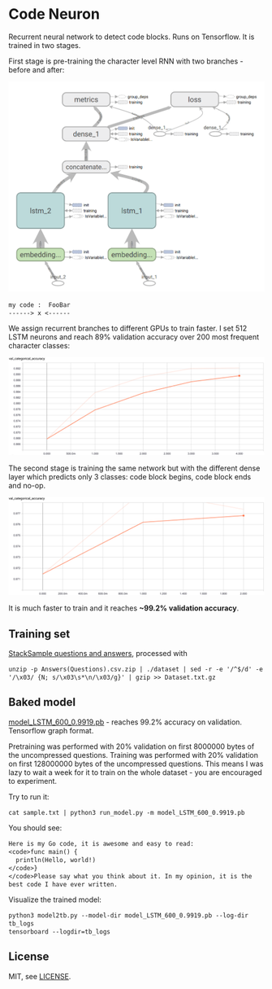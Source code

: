 Code Neuron
===========

Recurrent neural network to detect code blocks. Runs on Tensorflow. It is trained in two stages.

First stage is pre-training the character level RNN with two branches - before and after:

![CharRNN Architecture](doc/char_rnn_arch.png)

```
my code :  FooBar
------> x <------
```

We assign recurrent branches to different GPUs to train faster.
I set 512 LSTM neurons and reach 89% validation accuracy over 200 most frequent character classes:

![CharRNN Validation](doc/char_rnn_validation.png)

The second stage is training the same network but with the different dense layer which predicts
only 3 classes: code block begins, code block ends and no-op.

![Code Neuron Validation](doc/code_neuron_validation.png)

It is much faster to train and it reaches **~99.2% validation accuracy**.

Training set
------------

[StackSample questions and answers](https://www.kaggle.com/stackoverflow/stacksample), processed with

```
unzip -p Answers(Questions).csv.zip | ./dataset | sed -r -e '/^$/d' -e '/\x03/ {N; s/\x03\s*\n/\x03/g}' | gzip >> Dataset.txt.gz
```

Baked model
-----------

[model_LSTM_600_0.9919.pb](model_LSTM_600_0.9919.pb) - reaches 99.2% accuracy on validation.
Tensorflow graph format.

Pretraining was performed with 20% validation on first 8000000 bytes of the uncompressed questions.
Training was performed with 20% validation on first 128000000 bytes of the uncompressed questions.
This means I was lazy to wait a week for it to train on the whole dataset - you are encouraged
to experiment.

Try to run it:

```
cat sample.txt | python3 run_model.py -m model_LSTM_600_0.9919.pb
```

You should see:

```
Here is my Go code, it is awesome and easy to read:
<code>func main() {
  println(Hello, world!)
</code>}
</code>Please say what you think about it. In my opinion, it is the best code I have ever written.
```

Visualize the trained model:

```
python3 model2tb.py --model-dir model_LSTM_600_0.9919.pb --log-dir tb_logs
tensorboard --logdir=tb_logs
```

License
-------

MIT, see [LICENSE](LICENSE).